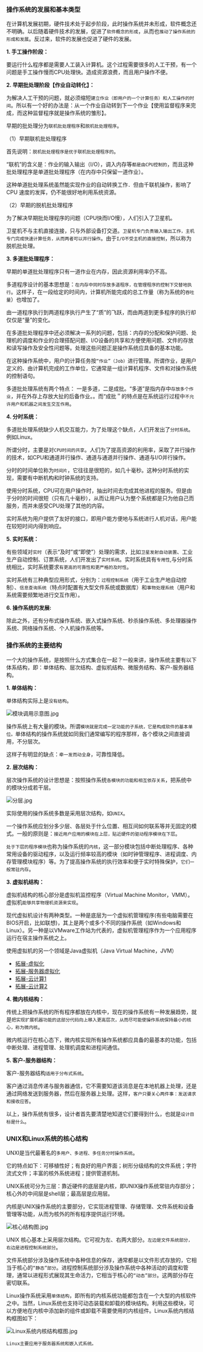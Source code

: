 ### 操作系统的发展和基本类型

在计算机发展初期，硬件技术处于起步阶段，此时操作系统并未形成，软件概念还不明确。以后随着硬件技术的发展，促进了`软件概念的形成`，从而也`推动了操作系统的形成和发展`。反过来，软件的发展也促进了硬件的发展。

**1. 手工操作阶段：**

要运行什么程序都是需要人工装入计算机。这个过程需要很多的人工干预，有一个问题是手工操作慢而CPU处理快。造成资源浪费，而且用户操作不便。

**2. 早期批处理阶段【作业自动转化】：**

为解决人工干预的问题，就必须缩短`建立作业（即用户的一个计算任务）和人工操作的时间`。所以有一个好的办法是：从一个作业自动转到下一个作业【使用监督程序来完成，而这种监督程序就是操作系统的雏形】。

早期的批处理分为`联机批处理程序`和`脱机批处理程序`。

（1）早期联机批处理程序

首先说明：`脱机批处理程序是优于联机批处理程序的`。

“联机”的含义是：作业的输入输出（I/O），调入内存等`都是由CPU控制的`，而且这种批处理程序是单道批处理程序（在内存中只保留一道作业）。

这种单道批处理系统虽然能实现作业的自动转换工作．但由千联机操作，影响了CPU 速度的发挥，仍不能很好地利用系统资源。

（2）早期的脱机批处理程序

为了解决早期批处理程序的问题（CPU快而I/O慢），人们引入了卫星机。

卫星机不与主机直接连接，只与外部设备打交道。`卫星机专门负责输入输出工作，主机专门完成快速计算任务，从而两者可以并行操作`。由于`I/O不受主机的直接控制`，所以称为脱机批处理。

**3. 多道批处理程序：**

早期的单道批处理程序只有一道作业在内存，因此资源利用率仍不高。

多道程序设计的基本思想是：`在内存中同时存放多道程序，在管理程序的控制下交替地执行`。这样子，在一段给定的时间内，计算机所能完成的总工作量（称为系统的`吞吐量`）也增加了。

由一道程序执行到两道程序执行产生了“质”的飞跃，而由两道到更多程序的执行却仅仅是“量”的变化。

在多道批处理程序中还必须解决一系列的问题，包括：内存的分配和保护问题、处理机的调度和作业的合理搭配问题、I/O设备的共享和方便使用问题、文件的存放和读写操作及安全性问题等。处理这些问题正是操作系统应具备的基本功能。

在这种操作系统中，用户的计算任务按`“作业”（Job）`进行管理。所谓作业，是用户定义的、由计算机完成的工作单位，它通常是一组计算机程序、文件和对操作系统的控制语句。

多道批处理系统有两个特点： 一是多道，二是成批。“多道”是指内存中`存放多个作业`，并在外存上存放大扯的后备作业。。而“成批＂的特点是在系统运行过程中`不允许用户和机器之间发生交互作用`。

**4. 分时系统：**

多道批处理系统缺少人机交互能力，为了处理这个缺点，人们开发出了`分时系统`。例如Linux。

所谓分时，主要是对`CPU时间的共享`。人们为了提高资源的利用率，采取了并行操作的技术，如CPU和通道并行操作、通道与通道并行操作、通道与I/O并行操作。

分时的时间单位称为`时间片`，它往往是很短的，如几十毫秒。这种分时系统的实现，需要有中断机构和时钟系统的支持。

使用分时系统，CPU可在用户操作时，抽出时间去完成其他进程的服务。但是由于分时的时间很短（只有几十毫秒），从而让用户认为整个系统都是只为他自己而服务，而并未感受CPU处理了其他的内容。

实时系统为用户提供了友好的接口，即用户能方便地与系统进行人机对话，用户能在较短时间内得到响应。

**5. 实时系统：**

有些领域对`实时`（表示“及时”或“即使”）处理的需求，比如`卫星发射自动装置`、工业生产自动控制、订票系统，人们开发出了`实时系统`。实时系统具有`专用性`,与分时系统相比，实时系统要求`有更高的可靠性和更严格的及时性`。

实时系统有三种典型应用形式，分别为：`过程控制系统`（用于工业生产地自动控制）、`信息查询系统`（特点时配置有大型文件系统或数据库）和`事物处理系统`（用户和系统需要频繁地进行交互作用）。

**6. 操作系统的发展:**

除此之外，还有分布式操作系统、嵌入式操作系统、秒杀操作系统、多处理器操作系统、网络操作系统、个人机操作系统等。

### 操作系统的主要结构

一个大的操作系统，是按照什么方式集合在一起？一般来讲，操作系统主要有以下体系结构，即：单体结构、层次结构、虚拟机结构、微服务结构、客户-服务器结构。

**1. 单体结构：**

单体结构实际上是`没有结构`。

![模块调用示意图.jpg](../../_img/模块调用示意图.jpg)

操作系统上有大量的模块。所谓`模块就是完成一定功能的子系统，它是构成软件的基本单位。`单体结构的操作系统就如同我们通常编写的程序那样，各个模块之间直接调用，不分层次。

这样子有明显的缺点：`牵一发而动全身`，可靠性降低。

**2. 层次结构：**

层次操作系统的设计思想是：按照操作系统`各模块的功能和相互依存关系`，把系统中的模块分成若干层。

![分层.jpg](../../_img/分层.jpg)

实际使用的操作系统多数是采用层次结构，如`UNIX`。

一个操作系统应划分多少层、各层处于什么位置、相互间如何联系等并无固定的模式。一般的原则是：`接近用户应用的模块在上层，贴近硬件的驱动程序模块在下层`。

`处于下层的程序模块`也称为操作系统的`内核`，这一部分模块包括中断处理程序、各种常用设备的驱动程序，以及运行频率较高的模块（如时钟管理程序、进程调度、内存管理模块程序）等。为了提高操作系统的执行效率和便于实时特殊保护，`它们一般常驻内存`。

**3. 虚拟机结构：**

虚拟机结构的核心部分是虚拟机监控程序（Virtual Machine Monitor，VMM）。虚拟机`能够共享物理机资源来实现`。

现代虚拟机设计有两种类型。一种是底层为一个虚拟机管理程序(有些电脑需要在BIOS开启，比如联想)，其上是两个或多个不同的操作系统（如Windows和Linux）。另一种是以VMware工作站为代表的，虚拟机管理程序作为一个应用程序运行在宿主操作系统之上。

使用虚拟机的另一个领域是Java虚拟机（Java Virtual Machine，JVM）

- [拓展-虚拟化](https://www.vmware.com/cn/solutions/virtualization.html)
- [拓展-服务器虚拟化](https://www.youtube.com/watch?v=HxjzYPzc67s)
- [拓展-云计算1](https://www.youtube.com/watch?v=2QWz2FwBAxU)
- [拓展-云计算2](https://www.youtube.com/watch?v=3o_KKYfx8-o)

**4. 微内核结构：**

传统上把操作系统的所有程序都放在内核中，现在的操作系统有一种发展趋势，就是`把实现扩展机器功能的这部分代码向上移入更高层次，从而尽可能使操作系统保持最小的核心，称为微内核`。

微内核运行在核心态下，微内核实现所有操作系统都应具备的最基本的功能，包括中断处理、进程管理、处理机调度和进程间通信。

**5. 客户-服务器结构：**

客户-服务器结构`适用于分布式系统`。

客户通过消息传递与服务器通信，它不需要知道该消息是在本地机器上处理，还是通过网络发送到服务器，然后在服务器上处理。这样，`客户只要关心两件事：发送请求和接收应答`。

以上，操作系统有很多，设计者首先要清楚地知道它们要得到什么，也就是`设计目标是什么`。

### UNIX和Linux系统的核心结构

UNXI是当代最著名的`多用户、多进程、多任务分时操作系统`。

它的特点如下：可移植性好；有良好的用户界面；树形分级结构的文件系统；字符流式文件；丰富的核外系统进程；提供管道机制。

UNIX系统可分为三层：靠近硬件的底层是内核，即UNIX操作系统常驻内存部分；核心外的中间层是shell层；最高层是应用层。

内核是UNIX操作系统的主要部分，它实现进程管理、存储管理、文件系统和设备管理等功能，从而为核外的所有程序提供运行环境。

![核心结构图.jpg](../../_img/核心结构图.jpg)

UNIX 核心基本上采用层次结构。它可视为左、右两大部分。`左边是文件系统部分，右边是进程控制系统部分`。

文件系统部分涉及操作系统中各种信息的保存，通常都是以文件形式存放的，它相当于核心的`“静态”部分`。进程控制系统部分涉及操作系统中各种活动的调度和管理，通常以进程形式展现其生命活力，它相当于核心的`“动态”部分`。这两部分存在密切联系。

Linux操作系统采用`单体结构`，即所有的内核系统功能都包含在一个大型的内核软件之中。当然，Linux系统也支持可动态装载和卸载的模块结构。利用这些模块，可以方便地在内核中添加新的组件或卸载不需要使用的内核组件。Linux系统内核结构框图如下：

![Linux系统内核结构框图.jpg](../../_img/Linux系统内核结构框图.jpg)

`Linux主要应用于服务器系统和嵌入式系统。`
